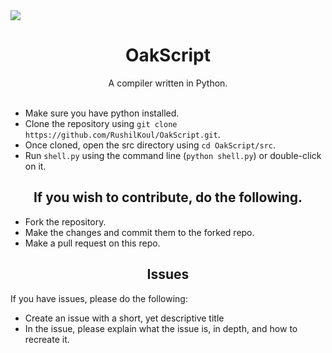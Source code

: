 <image src = "./oakscript.png">
 
<h1 align="center">OakScript</h1>
<div align = "center">
 A compiler written in Python.
 <br>
 <br>
</div>

- Make sure you have python installed.
- Clone the repository using `git clone https://github.com/RushilKoul/OakScript.git`.
- Once cloned, open the src directory using `cd OakScript/src`.
- Run `shell.py` using the command line (`python shell.py`) or double-click on it.

<h2 align="center"> If you wish to contribute, do the following. </h2>

- Fork the repository.
- Make the changes and commit them to the forked repo.
- Make a pull request on this repo.
 
<h2 align="center"> Issues </h2>
If you have issues, please do the following:

- Create an issue with a short, yet descriptive title
- In the issue, please explain what the issue is, in depth, and how to recreate it.
